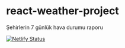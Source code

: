 # react-weather-project
Şehirlerin 7  günlük hava durumu raporu

[![Netlify Status](https://api.netlify.com/api/v1/badges/cd59d29a-6a90-42aa-bac6-4773c7056773/deploy-status)](https://daysweather-worldcity.netlify.app/)

